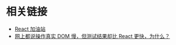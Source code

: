 # 相关链接

-   [React 加油站](https://www.zhihu.com/column/c_1435538864199409664)
-   [网上都说操作真实 DOM 慢，但测试结果却比 React 更快，为什么？](https://www.zhihu.com/question/31809713/answer/53544875)
